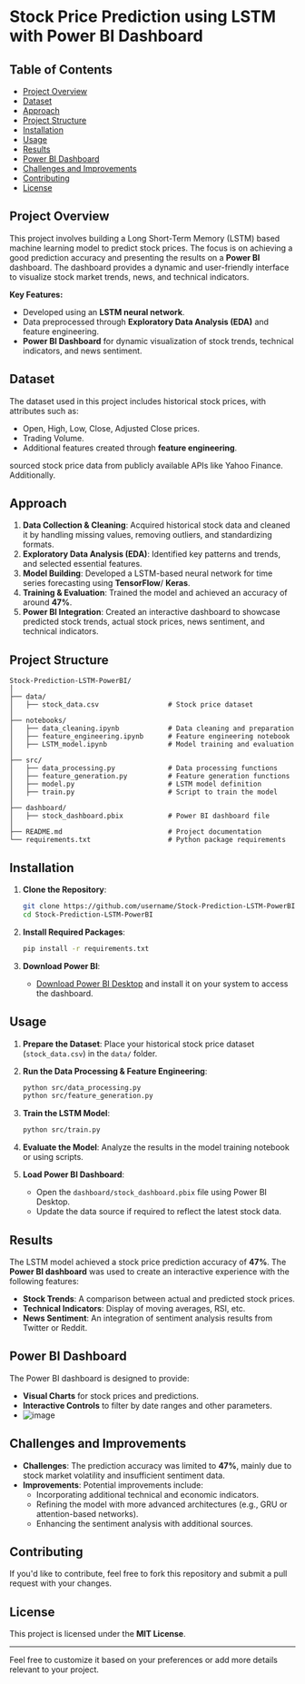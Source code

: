 
# Stock Price Prediction using LSTM with Power BI Dashboard

## Table of Contents
- [Project Overview](#project-overview)
- [Dataset](#dataset)
- [Approach](#approach)
- [Project Structure](#project-structure)
- [Installation](#installation)
- [Usage](#usage)
- [Results](#results)
- [Power BI Dashboard](#power-bi-dashboard)
- [Challenges and Improvements](#challenges-and-improvements)
- [Contributing](#contributing)
- [License](#license)

## Project Overview
This project involves building a Long Short-Term Memory (LSTM) based machine learning model to predict stock prices. The focus is on achieving a good prediction accuracy and presenting the results on a **Power BI** dashboard. The dashboard provides a dynamic and user-friendly interface to visualize stock market trends, news, and technical indicators.

**Key Features:**
- Developed using an **LSTM neural network**.
- Data preprocessed through **Exploratory Data Analysis (EDA)** and feature engineering.
- **Power BI Dashboard** for dynamic visualization of stock trends, technical indicators, and news sentiment.

## Dataset
The dataset used in this project includes historical stock prices, with attributes such as:
- Open, High, Low, Close, Adjusted Close prices.
- Trading Volume.
- Additional features created through **feature engineering**.

sourced stock price data from publicly available APIs like Yahoo Finance. Additionally.

## Approach
1. **Data Collection & Cleaning**: Acquired historical stock data and cleaned it by handling missing values, removing outliers, and standardizing formats.
2. **Exploratory Data Analysis (EDA)**: Identified key patterns and trends, and selected essential features.
3. **Model Building**: Developed a LSTM-based neural network for time series forecasting using **TensorFlow**/ **Keras**.
4. **Training & Evaluation**: Trained the model and achieved an accuracy of around **47%**.
5. **Power BI Integration**: Created an interactive dashboard to showcase predicted stock trends, actual stock prices, news sentiment, and technical indicators.

## Project Structure
```
Stock-Prediction-LSTM-PowerBI/
│
├── data/
│   ├── stock_data.csv                 # Stock price dataset
│
├── notebooks/
│   ├── data_cleaning.ipynb            # Data cleaning and preparation
│   ├── feature_engineering.ipynb      # Feature engineering notebook
│   ├── LSTM_model.ipynb               # Model training and evaluation
│
├── src/
│   ├── data_processing.py             # Data processing functions
│   ├── feature_generation.py          # Feature generation functions
│   ├── model.py                       # LSTM model definition
│   ├── train.py                       # Script to train the model
│
├── dashboard/
│   ├── stock_dashboard.pbix           # Power BI dashboard file
│
├── README.md                          # Project documentation
└── requirements.txt                   # Python package requirements
```

## Installation
1. **Clone the Repository**:
   ```bash
   git clone https://github.com/username/Stock-Prediction-LSTM-PowerBI.git
   cd Stock-Prediction-LSTM-PowerBI
   ```

2. **Install Required Packages**:
   ```bash
   pip install -r requirements.txt
   ```

3. **Download Power BI**:
   - [Download Power BI Desktop](https://powerbi.microsoft.com/desktop/) and install it on your system to access the dashboard.

## Usage
1. **Prepare the Dataset**:
   Place your historical stock price dataset (`stock_data.csv`) in the `data/` folder.

2. **Run the Data Processing & Feature Engineering**:
   ```bash
   python src/data_processing.py
   python src/feature_generation.py
   ```

3. **Train the LSTM Model**:
   ```bash
   python src/train.py
   ```

4. **Evaluate the Model**:
   Analyze the results in the model training notebook or using scripts.

5. **Load Power BI Dashboard**:
   - Open the `dashboard/stock_dashboard.pbix` file using Power BI Desktop.
   - Update the data source if required to reflect the latest stock data.

## Results
The LSTM model achieved a stock price prediction accuracy of **47%**. The **Power BI dashboard** was used to create an interactive experience with the following features:
- **Stock Trends**: A comparison between actual and predicted stock prices.
- **Technical Indicators**: Display of moving averages, RSI, etc.
- **News Sentiment**: An integration of sentiment analysis results from Twitter or Reddit.

## Power BI Dashboard
The Power BI dashboard is designed to provide:
- **Visual Charts** for stock prices and predictions.
- **Interactive Controls** to filter by date ranges and other parameters.
- ![image](https://github.com/user-attachments/assets/7ed7855b-dec8-43dd-8398-e24cb3c341ba)


## Challenges and Improvements
- **Challenges**: The prediction accuracy was limited to **47%**, mainly due to stock market volatility and insufficient sentiment data.
- **Improvements**: Potential improvements include:
  - Incorporating additional technical and economic indicators.
  - Refining the model with more advanced architectures (e.g., GRU or attention-based networks).
  - Enhancing the sentiment analysis with additional sources.

## Contributing
If you'd like to contribute, feel free to fork this repository and submit a pull request with your changes.

## License
This project is licensed under the **MIT License**.

---

Feel free to customize it based on your preferences or add more details relevant to your project.
